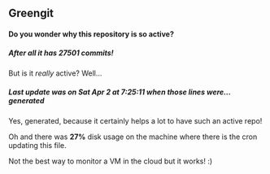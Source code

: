 ## Greengit

#### Do you wonder why this repository is so active?

##### After all it has 27501 commits!

But is it *really* active? Well...

##### Last update was on Sat Apr 2 at 7:25:11 when those lines were... generated

Yes, generated, because it certainly helps a lot to have such an active repo!

Oh and there was **27%** disk usage on the machine
where there is the cron updating this file.

Not the best way to monitor a VM in the cloud but it works! :)
